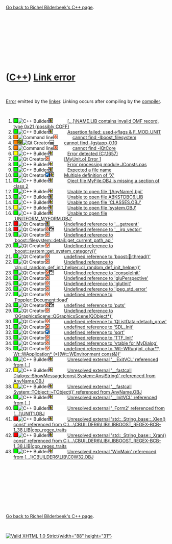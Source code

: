 

[Go back to Richel Bilderbeek's C++ page](Cpp.htm).

 

 

 

 

 

([C++](Cpp.htm)) [Link error](CppLinkError.htm)
===============================================

 

[Error](CppError.htm) emitted by the [linker](CppLinker.htm). Linking
occurs after compiling by the [compiler](CppCompiler.htm).

 

1.  ![OKAY](PicGreen.png)![C++
    Builder](PicCppBuilder.png)![Windows](PicWindows.png)![
    ](PicSpacer.png)![ ](PicSpacer.png)![ ](PicSpacer.png)
    [\[...\]\\NAME.LIB contains invalid OMF record, type 0x21
    (possibly COFF)](CppLinkErrorLibContainsInvalidOmfRecord.htm)
2.  ![OKAY](PicGreen.png)![C++
    Builder](PicCppBuilder.png)![Windows](PicWindows.png)![
    ](PicSpacer.png)![ ](PicSpacer.png)![ ](PicSpacer.png) [Assertion
    failed: used-&gt;flags &
    F\_MOD\_UNIT](CppLinkErrorAssertionFailedUsedFlagsAndF_MOD_UNIT.htm)
3.  ![?FAIL](PicOrange.png)![Command
    line](PicCl.png)![Ubuntu](PicUbuntu.png)![ ](PicSpacer.png)![
    ](PicSpacer.png)![ ](PicSpacer.png) [cannot find
    -lboost\_filesystem](CppLinkErrorCannotFindBoost_filesystem.htm)
4.  ![?FAIL](PicOrange.png)![Qt](PicQt.png)![Qt
    Creator](PicQtCreator.png)![Desktop](PicDesktop.png)![
    ](PicSpacer.png)![ ](PicSpacer.png) [cannot find
    -lgstapp-0.10](CppLinkErrorCannotFindLgstapp.htm)
5.  ![?FAIL](PicOrange.png)![Command
    line](PicCl.png)![Ubuntu](PicUbuntu.png)![ ](PicSpacer.png)![
    ](PicSpacer.png)![ ](PicSpacer.png) [cannot find
    -lQtCore](CppLinkErrorCannotFindQtCore.htm)
6.  ![?OKAY](PicYellow.png)![C++
    Builder](PicCppBuilder.png)![Windows](PicWindows.png)![
    ](PicSpacer.png)![ ](PicSpacer.png)![ ](PicSpacer.png) [Error
    detected (C:\\1657)](CppLinkErrorErrorDetectedC1657.htm)
7.  ![OKAY](PicGreen.png)![Qt
    Creator](PicQtCreator.png)![Ubuntu](PicUbuntu.png)![
    ](PicSpacer.png)![ ](PicSpacer.png)![ ](PicSpacer.png) [\[MyUnit.o\]
    Error 1](CppLinkErrorError1.htm)
8.  ![OKAY](PicGreen.png)![C++
    Builder](PicCppBuilder.png)![Windows](PicWindows.png)![
    ](PicSpacer.png)![ ](PicSpacer.png)![ ](PicSpacer.png) [Error
    processing module
    JConsts.pas](CppLinkErrorErrorProcessingModuleJConstsPas.htm)
9.  ![OKAY](PicGreen.png)![C++
    Builder](PicCppBuilder.png)![Windows](PicWindows.png)![
    ](PicSpacer.png)![ ](PicSpacer.png)![ ](PicSpacer.png) [Expected a
    file name](CppLinkErrorExpectedAfileName.htm)
10. ![OKAY](PicGreen.png)![Qt
    Creator](PicQtCreator.png)![Lubuntu](PicLubuntu.png)![Windows](PicWindows.png)![
    ](PicSpacer.png)![ ](PicSpacer.png) [Multiple definition of
    'X'](CppLinkErrorMultipleDefinition.htm)
11. ![OKAY](PicGreen.png)![C++
    Builder](PicCppBuilder.png)![Windows](PicWindows.png)![
    ](PicSpacer.png)![ ](PicSpacer.png)![ ](PicSpacer.png) [Oject file
    MyFile.OBJ is missing a section of class
    2](CppLinkErrorOjectFileIsMissingAsectionOfClass2.htm)
12. ![OKAY](PicGreen.png)![C++
    Builder](PicCppBuilder.png)![Windows](PicWindows.png)![
    ](PicSpacer.png)![ ](PicSpacer.png)![ ](PicSpacer.png) [Unable to
    open file '\[AnyName\].bpi'](CppLinkErrorUnableToOpenBpi.htm)
13. ![OKAY](PicGreen.png)![C++
    Builder](PicCppBuilder.png)![Windows](PicWindows.png)![
    ](PicSpacer.png)![ ](PicSpacer.png)![ ](PicSpacer.png) [Unable to
    open file
    ABKSTDBC6.LIB](CppLinkErrorUnableToOpenFileAbkstdcb6Lib.htm)
14. ![OKAY](PicGreen.png)![C++
    Builder](PicCppBuilder.png)![Windows](PicWindows.png)![
    ](PicSpacer.png)![ ](PicSpacer.png)![ ](PicSpacer.png) [Unable to
    open file 'CLASSES.OBJ'](CppLinkErrorUnableToOpenClassesObj.htm)
15. ![?OKAY](PicYellow.png)![C++
    Builder](PicCppBuilder.png)![Windows](PicWindows.png)![
    ](PicSpacer.png)![ ](PicSpacer.png)![ ](PicSpacer.png) [Unable to
    open file 'system.OBJ'](CppLinkErrorUnableToOpenSystemObj.htm)
16. ![OKAY](PicGreen.png)![C++
    Builder](PicCppBuilder.png)![Windows](PicWindows.png)![
    ](PicSpacer.png)![ ](PicSpacer.png)![ ](PicSpacer.png) [Unable to
    open file
    'UNITFORM\_MYFORM.OBJ'](CppLinkErrorUnableToOpenFormObj.htm)
17. ![FAIL](PicRed.png)![Qt
    Creator](PicQtCreator.png)![Windows](PicWindows.png)![
    ](PicSpacer.png)![ ](PicSpacer.png)![ ](PicSpacer.png) [Undefined
    reference to
    '\_\_getreent'](CppLinkErrorUndefinedReferenceTo__getreent.htm)
18. ![FAIL](PicRed.png)![Qt
    Creator](PicQtCreator.png)![Ubuntu](PicUbuntu.png)![NDS](PicNds.png)![
    ](PicSpacer.png)![ ](PicSpacer.png) [Undefined reference to
    '\_\_irq\_vector'](CppLinkErrorUndefinedReferenceTo__irq_vector.htm)
19. ![OKAY](PicGreen.png)![Qt
    Creator](PicQtCreator.png)![Ubuntu](PicUbuntu.png)![
    ](PicSpacer.png)![ ](PicSpacer.png)![ ](PicSpacer.png) [Undefined
    reference to
    'boost::filesystem::detail::get\_current\_path\_api'](CppLinkErrorUndefinedReferenceToBoostFilesystemDetailGet_current_path_api.htm)
20. ![OKAY](PicGreen.png)![Qt
    Creator](PicQtCreator.png)![Ubuntu](PicUbuntu.png)![
    ](PicSpacer.png)![ ](PicSpacer.png)![ ](PicSpacer.png) [Undefined
    reference to
    'boost::system::get\_system\_category()'](CppLinkErrorUndefinedReferenceToBoostSystem.htm)
21. ![OKAY](PicGreen.png)![Qt
    Creator](PicQtCreator.png)![Ubuntu](PicUbuntu.png)![
    ](PicSpacer.png)![ ](PicSpacer.png)![ ](PicSpacer.png) [undefined
    reference to
    'boost::thread::thread()'](CppLinkErrorUndefinedReferenceToBoostThread.htm)
22. ![OKAY](PicGreen.png)![Qt
    Creator](PicQtCreator.png)![Ubuntu](PicUbuntu.png)![
    ](PicSpacer.png)![ ](PicSpacer.png)![ ](PicSpacer.png) [Undefined
    reference to
    'cln::cl\_random\_def\_init\_helper::cl\_random\_def\_init\_helper()'](CppLinkErrorUndefinedReferenceToClnCl_random_def_init_helper.htm)
23. ![OKAY](PicGreen.png)![Qt
    Creator](PicQtCreator.png)![Ubuntu](PicUbuntu.png)![NDS](PicNds.png)![
    ](PicSpacer.png)![ ](PicSpacer.png) [Undefined reference to
    'consoleInit'](CppLinkErrorUndefinedReferenceToConsoleInit.htm)
24. ![OKAY](PicGreen.png)![Qt
    Creator](PicQtCreator.png)![Ubuntu](PicUbuntu.png)![
    ](PicSpacer.png)![ ](PicSpacer.png)![ ](PicSpacer.png) [Undefined
    reference to
    'gluPerspective'](CppLinkErrorUndefinedReferenceToGluPerspective.htm)
25. ![OKAY](PicGreen.png)![Qt
    Creator](PicQtCreator.png)![Ubuntu](PicUbuntu.png)![
    ](PicSpacer.png)![ ](PicSpacer.png)![ ](PicSpacer.png) [Undefined
    reference to
    'glutInit'](CppLinkErrorUndefinedReferenceToGlutInit.htm)
26. ![OKAY](PicGreen.png)![Qt
    Creator](PicQtCreator.png)![Ubuntu](PicUbuntu.png)![
    ](PicSpacer.png)![ ](PicSpacer.png)![ ](PicSpacer.png) [Undefined
    reference to
    'jpeg\_std\_error'](CppLinkErrorUndefinedReferenceToJpeg_std_error.htm)
27. ![OKAY](PicGreen.png)![Qt
    Creator](PicQtCreator.png)![Ubuntu](PicUbuntu.png)![
    ](PicSpacer.png)![ ](PicSpacer.png)![ ](PicSpacer.png) [undefined
    reference to
    'Poppler::Document::load'](CppLinkErrorUndefinedReferenceToPoppler.htm)
28. ![OKAY](PicGreen.png)![Qt
    Creator](PicQtCreator.png)![Ubuntu](PicUbuntu.png)![NDS](PicNds.png)![
    ](PicSpacer.png)![ ](PicSpacer.png) [undefined reference to
    'puts'](CppLinkErrorUndefinedReferenceToPuts.htm)
29. ![OKAY](PicGreen.png)![Qt
    Creator](PicQtCreator.png)![Ubuntu](PicUbuntu.png)![
    ](PicSpacer.png)![ ](PicSpacer.png)![ ](PicSpacer.png) [Undefined
    reference to
    'QGraphicsScene::QGraphicsScene(QObject\*)'](CppLinkErrorUndefinedReferenceToQGraphicsScene.htm)
30. ![OKAY](PicGreen.png)![Qt
    Creator](PicQtCreator.png)![Ubuntu](PicUbuntu.png)![
    ](PicSpacer.png)![ ](PicSpacer.png)![ ](PicSpacer.png) [undefined
    reference to
    'QListData::detach\_grow'](CppLinkErrorUndefinedReferenceToQListData.htm)
31. ![OKAY](PicGreen.png)![Qt
    Creator](PicQtCreator.png)![Ubuntu](PicUbuntu.png)![
    ](PicSpacer.png)![ ](PicSpacer.png)![ ](PicSpacer.png) [undefined
    reference to
    'SDL\_Init'](CppLinkErrorUndefinedReferenceToSDL_Init.htm)
32. ![OKAY](PicGreen.png)![Qt
    Creator](PicQtCreator.png)![Lubuntu](PicLubuntu.png)![
    ](PicSpacer.png)![ ](PicSpacer.png)![ ](PicSpacer.png) [undefined
    reference to 'sqrt'](CppLinkErrorUndefinedReferenceToSqrt.htm)
33. ![OKAY](PicGreen.png)![Qt
    Creator](PicQtCreator.png)![Ubuntu](PicUbuntu.png)![
    ](PicSpacer.png)![ ](PicSpacer.png)![ ](PicSpacer.png) [undefined
    reference to
    'TTF\_Init'](CppLinkErrorUndefinedReferenceToTTF_Init.htm)
34. ![OKAY](PicGreen.png)![Qt
    Creator](PicQtCreator.png)![Ubuntu](PicUbuntu.png)![
    ](PicSpacer.png)![ ](PicSpacer.png)![ ](PicSpacer.png) [undefined
    reference to 'vtable for
    MyDialog'](CppLinkErrorUndefinedReferenceToVtableForMyDialog.htm)
35. ![OKAY](PicGreen.png)![Qt
    Creator](PicQtCreator.png)![Ubuntu](PicUbuntu.png)![
    ](PicSpacer.png)![ ](PicSpacer.png)![ ](PicSpacer.png) [undefined
    reference to 'Wt::WRun(int, char\*\*, Wt::WApplication\*
    (\*)(Wt::WEnvironment
    const&))'](CppLinkErrorUndefinedReferenceToWtWrun.htm)
36. ![OKAY](PicGreen.png)![C++
    Builder](PicCppBuilder.png)![Windows](PicWindows.png)![
    ](PicSpacer.png)![ ](PicSpacer.png)![ ](PicSpacer.png) [Unresolved
    external '\_\_ExitVCL' referenced from
    \[..\]](CppLinkErrorUnresolvedExternal__ExitVCL.htm)
37. ![?OKAY](PicYellow.png)![C++
    Builder](PicCppBuilder.png)![Windows](PicWindows.png)![
    ](PicSpacer.png)![ ](PicSpacer.png)![ ](PicSpacer.png) [Unresolved
    external '\_\_fastcall Dialogs::ShowMessage(const
    System::AnsiString)' referenced from
    AnyName.OBJ](CppLinkErrorUnresolvedExternalShowMessage.htm)
38. ![?OKAY](PicYellow.png)![C++
    Builder](PicCppBuilder.png)![Windows](PicWindows.png)![
    ](PicSpacer.png)![ ](PicSpacer.png)![ ](PicSpacer.png) [Unresolved
    external '\_\_fastcall System::TObject::\~TObject()' referenced from
    AnyName.OBJ](CppLinkErrorUnresolvedExternalTObjectDestructor.htm)
39. ![OKAY](PicGreen.png)![C++
    Builder](PicCppBuilder.png)![Windows](PicWindows.png)![
    ](PicSpacer.png)![ ](PicSpacer.png)![ ](PicSpacer.png) [Unresolved
    external '\_\_InitVCL' referenced from
    \[..\]](CppLinkErrorUnresolvedExternal__InitVCL.htm)
40. ![OKAY](PicGreen.png)![C++
    Builder](PicCppBuilder.png)![Windows](PicWindows.png)![
    ](PicSpacer.png)![ ](PicSpacer.png)![ ](PicSpacer.png) [Unresolved
    external '\_Form2' referenced from
    \[...\]\\UNIT1.OBJ](CppLinkErrorUnresolvedExternal_Form2.htm)
41. ![FAIL](PicRed.png)![C++
    Builder](PicCppBuilder.png)![Windows](PicWindows.png)![
    ](PicSpacer.png)![ ](PicSpacer.png)![ ](PicSpacer.png) [Unresolved
    external 'std::\_String\_base::\_Xlen() const' referenced from
    C:\\...\\CBUILDER6\\LIB\\LIBBOOST\_REGEX-BCB-1\_38.LIB|cpp\_regex\_traits](CppLinkErrorUnresolvedExternalStd_String_base_Xlen.htm)
42. ![FAIL](PicRed.png)![C++
    Builder](PicCppBuilder.png)![Windows](PicWindows.png)![
    ](PicSpacer.png)![ ](PicSpacer.png)![ ](PicSpacer.png) [Unresolved
    external 'std::\_String\_base::\_Xran() const' referenced from
    C:\\...\\CBUILDER6\\LIB\\LIBBOOST\_REGEX-BCB-1\_38.LIB|cpp\_regex\_traits](CppLinkErrorUnresolvedExternalStd_String_base_Xran.htm)
43. ![OKAY](PicGreen.png)![C++
    Builder](PicCppBuilder.png)![Windows](PicWindows.png)![
    ](PicSpacer.png)![ ](PicSpacer.png)![ ](PicSpacer.png) [Unresolved
    external 'WinMain' referenced from
    \[...\]\\CBUILDER6\\LIB\\C0W32.OBJ](CppLinkErrorUnresolvedExternalWinMain.htm)

 

 

 

 

 

[Go back to Richel Bilderbeek's C++ page](Cpp.htm).



 

[![Valid XHTML 1.0 Strict](valid-xhtml10.png){width="88"
height="31"}](http://validator.w3.org/check?uri=referer)
